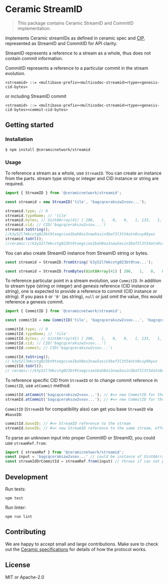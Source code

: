 # Ceramic StreamID

> This package contains Ceramic StreamID and CommitID implementation.

Implements Ceramic streamIDs as defined in ceramic spec and [CIP](https://github.com/ceramicnetwork/CIP/blob/master/CIPs/CIP-59/CIP-59.md),
represented as StreamID and CommitID for API clarity.

StreamID represents a reference to a stream as a whole, thus does not contain commit information.

CommitID represents a reference to a particular commit in the stream evolution.

```
<streamid> ::= <multibase-prefix><multicodec-streamid><type><genesis-cid-bytes>
```

or including StreamID commit

```
<streamid> ::= <multibase-prefix><multicodec-streamid><type><genesis-cid-bytes><commit-cid-bytes>
```

## Getting started

### Installation

```
$ npm install @ceramicnetwork/streamid
```

### Usage

To reference a stream as a whole, use `StreamID`. You can create an instance from the parts. stream type string or integer and CID instance or string are required.

```typescript
import { StreamID } from '@ceramicnetwork/streamid';

const streamid = new StreamID('tile', 'bagcqcerakszw2vsov...');

streamid.type; // 0
streamid.typeName; // 'tile'
streamid.bytes; // Uint8Array(41) [ 206,   1,   0,   0,   1, 133,   1, ...]
streamid.cid; // CID('bagcqcerakszw2vsov...')
streamid.toString();
//k3y52l7mkcvtg023bt9txegccxe1bah8os3naw5asin3baf3l3t54atn0cuy98yws
streamid.toUrl();
//ceramic://k3y52l7mkcvtg023bt9txegccxe1bah8os3naw5asin3baf3l3t54atn0cuy98yws
```

You can also create StreamID instance from StreamID string or bytes.

```typescript
const streamid = StreamID.fromString('k3y52l7mkcvtg023bt9txe...');
```

```typescript
const streamid = StreamID.fromBytes(Uint8Array(41) [ 206,   1,   0,   0,   1, 133,   1, ...])
```

To reference particular point in a stream evolution, use `CommitID`.
In addition to stream type (string or integer) and genesis reference (CID instance or string),
one is expected to provide a reference to commit (CID instance or string). If you pass `0` or `'0'` (as string), `null`
or just omit the value, this would reference a genesis commit.

```typescript
import { CommitID } from '@ceramicnetwork/streamid';

const commitId = new CommitID('tile', 'bagcqcerakszw2vsov...', 'bagcqcerakszw2vsov...');

commitId.type; // 0
commitId.typeName; // 'tile'
commitId.bytes; // Uint8Array(41) [ 206,   1,   0,   0,   1, 133,   1, ...]
commitId.cid; // CID('bagcqcerakszw2vsov...')
commitId.commit; // CID('bagcqcerakszw2vsov...')

commitId.toString();
// k3y52l7mkcvtg023bt9txegccxe1bah8os3naw5asin3baf3l3t54atn0cuy98yws
commitId.toUrl();
// ceramic://k3y52l7mkcvtg023bt9txegccxe1bah8os3naw5asin3baf3l3t54atn0cuy98yws?version=k3y52l7mkcvt...
```

To reference specific CID from `StreamID` or to change commit reference in `CommitID`, use `atCommit` method:

```typescript
commitId.atCommit('bagcqcerakszw2vsov...'); // #=> new CommitID for the same stream
streamId.atCommit('bagcqcerakszw2vsov...'); // #=> new CommitID for the same stream
```

`CommitID` (`StreamID` for compatibility also) can get you base `StreamID` via `#baseID`:

```typescript
commitId.baseID; // #=> StreamID reference to the stream
streamId.baseID; // #=> new StreamID reference to the same stream, effectively a shallow clone.
```

To parse an unknown input into proper CommitID or StreamID, you could use `streamRef.from`:
```typescript
import { streamRef } from '@ceramicnetwork/streamid';
const input = 'bagcqcerakszw2vsov...' // could be instance of Uint8Array, StreamID, CommitID either; or in URL form
const streamIdOrCommitId = streamRef.from(input) // throws if can not properly parse it into CommitID or StreamID
```

## Development

Run tests:

```shell
npm test
```

Run linter:

```shell
npm run lint
```

## Contributing

We are happy to accept small and large contributions. Make sure to check out the [Ceramic specifications](https://github.com/ceramicnetwork/specs) for details of how the protocol works.

## License

MIT or Apache-2.0
